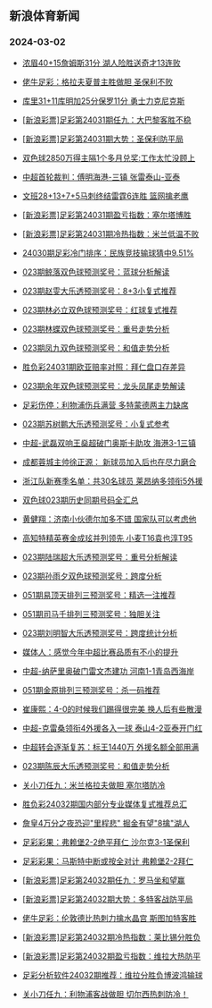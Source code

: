 ## 新浪体育新闻 
### 2024-03-02

+ [浓眉40+15詹姆斯31分 湖人险胜送奇才13连败](https://sports.sina.com.cn/basketball/nba/2024-03-01/doc-inakuyai0422528.shtml)

+ [佬牛足彩：格拉夫夏普主胜做胆 圣保利不败](https://sports.sina.com.cn/l/2024-03-01/doc-inakupnu4591188.shtml)

+ [库里31+11库明加25分保罗11分 勇士力克尼克斯](https://sports.sina.com.cn/basketball/nba/2024-03-01/doc-inakutus8615713.shtml)

+ [[新浪彩票]足彩第24031期任九：大巴黎客胜不稳](https://sports.sina.com.cn/l/2024-03-01/doc-inakuieu7909239.shtml)

+ [[新浪彩票]足彩第24031期大势：圣保利防平局](https://sports.sina.com.cn/l/2024-03-01/doc-inakuier0691776.shtml)

+ [双色球2850万得主隔1个多月兑奖:工作太忙没顾上](https://sports.sina.com.cn/l/2024-03-01/doc-inakszmn9416396.shtml)

+ [中超首轮裁判：傅明海港-三镇 张雷泰山-亚泰](https://sports.sina.com.cn/china/2024-03-01/doc-inakutus4488608.shtml)

+ [文班28+13+7+5马刺终结雷霆6连胜 篮网擒老鹰](https://sports.sina.com.cn/basketball/nba/2024-03-01/doc-inakutus8634653.shtml)

+ [[新浪彩票]足彩第24031期盈亏指数：塞尔塔博胜](https://sports.sina.com.cn/l/2024-03-01/doc-inakuieu7910814.shtml)

+ [[新浪彩票]足彩第24031期冷热指数：米兰低温不败](https://sports.sina.com.cn/l/2024-03-01/doc-inakuieu7909770.shtml)

+ [24030期足彩冷门排序：民族竞技输球猜中9.51%](https://sports.sina.com.cn/l/2024-03-01/doc-inakutus4496178.shtml)

+ [023期鲸落双色球预测奖号：蓝球分析解读](https://sports.sina.com.cn/l/2024-03-01/doc-inakutus8640648.shtml)

+ [023期赵雯大乐透预测奖号：8+3小复式推荐](https://sports.sina.com.cn/l/2024-03-01/doc-inakuyaq4397660.shtml)

+ [023期林必立双色球预测奖号：红球复式推荐](https://sports.sina.com.cn/l/2024-03-01/doc-inakuyai0408348.shtml)

+ [023期林蝶双色球预测奖号：重号走势分析](https://sports.sina.com.cn/l/2024-03-01/doc-inakuyai0408169.shtml)

+ [023期凤九双色球预测奖号：和值走势分析](https://sports.sina.com.cn/l/2024-03-01/doc-inakutuq7738094.shtml)

+ [胜负彩24031期欧亚赔率对照：拜仁盘口存差异](https://sports.sina.com.cn/l/2024-03-01/doc-inakutus8624490.shtml)

+ [023期余年双色球预测奖号：龙头凤尾走势解读](https://sports.sina.com.cn/l/2024-03-01/doc-inakutus8641353.shtml)

+ [足彩伤停：利物浦伤兵满营 多特蒙德两主力缺席](https://sports.sina.com.cn/l/2024-03-01/doc-inakvksk8343131.shtml)

+ [023期苏树鹏大乐透预测奖号：小复式参考](https://sports.sina.com.cn/l/2024-03-01/doc-inakuyaq4398059.shtml)

+ [中超-武磊双响王燊超破门奥斯卡助攻 海港3-1三镇](https://sports.sina.com.cn/china/j/2024-03-01/doc-inakvvhe8154462.shtml)

+ [成都蓉城主帅徐正源： 新球员加入后也在尽力磨合](https://sports.sina.com.cn/china/j/2024-03-01/doc-inakvqyh4128417.shtml)

+ [浙江队新赛季名单：共30名球员 莱昂纳多领衔5外援](https://sports.sina.com.cn/china/j/2024-03-01/doc-inakvqye7352662.shtml)

+ [双色球023期历史同期号码全汇总](https://sports.sina.com.cn/l/2024-03-01/doc-inakutuq7711964.shtml)

+ [黄健翔：济南小伙德尔加多不错 国家队可以考虑他](https://sports.sina.com.cn/china/j/2024-03-01/doc-inakvqye7364038.shtml)

+ [高知特精英赛金成玹并列领先 小麦T16袁也淳T95](https://sports.sina.com.cn/golf/pgatour/2024-03-01/doc-inakupnu8728867.shtml)

+ [023期陆瑞超大乐透预测奖号：重号分析解读](https://sports.sina.com.cn/l/2024-03-01/doc-inakuyaq8525672.shtml)

+ [023期孙雨夕双色球预测奖号：跨度分析](https://sports.sina.com.cn/l/2024-03-01/doc-inakutus8640823.shtml)

+ [051期易顶天排列三预测奖号：精选一注推荐](https://sports.sina.com.cn/l/2024-03-01/doc-inakuyai0440533.shtml)

+ [051期司马千排列三预测奖号：独胆关注](https://sports.sina.com.cn/l/2024-03-01/doc-inakuyai0439033.shtml)

+ [023期刘明智大乐透预测奖号：跨度统计分析](https://sports.sina.com.cn/l/2024-03-01/doc-inakuyaq8525975.shtml)

+ [媒体人：感觉今年中超比赛品质有不小的提升](https://sports.sina.com.cn/china/j/2024-03-01/doc-inakvqye7363643.shtml)

+ [中超-纳萨里奥破门雷文杰建功 河南1-1青岛西海岸](https://sports.sina.com.cn/china/j/2024-03-01/doc-inakvqyh8280781.shtml)

+ [051期金原排列三预测奖号：杀一码推荐](https://sports.sina.com.cn/l/2024-03-01/doc-inakuyaq4431144.shtml)

+ [崔康熙：4-0的时候我们踢得很完美 换人后有些散漫](https://sports.sina.com.cn/china/j/2024-03-01/doc-inakvqye7352145.shtml)

+ [中超-克雷桑领衔4外援各入一球 泰山4-2亚泰开门红](https://sports.sina.com.cn/china/j/2024-03-01/doc-inakvqyh8260351.shtml)

+ [中超转会逐渐复苏：标王1440万 外援名额全部用满](https://sports.sina.com.cn/china/2024-03-01/doc-inakupnu4600069.shtml)

+ [023期陈辰大乐透预测奖号：和值走势分析](https://sports.sina.com.cn/l/2024-03-01/doc-inakuyaq4397884.shtml)

+ [关小刀任九：米兰格拉夫做胆 塞尔塔防冷](https://sports.sina.com.cn/l/2024-03-01/doc-inakvekn8440815.shtml)

+ [胜负彩24032期国内部分专业媒体复式推荐总汇](https://sports.sina.com.cn/l/2024-03-01/doc-inakvekn4320671.shtml)

+ [詹皇4万分之夜恐迎"里程悲" 掘金有望"8擒"湖人](https://sports.sina.com.cn/l/2024-03-02/doc-inakvksk8342635.shtml)

+ [足彩彩果：弗赖堡2-2绝平拜仁 沙尔克3-1圣保利](https://sports.sina.com.cn/l/2024-03-02/doc-inakwsms6787607.shtml)

+ [足彩彩果：马斯特中断或按全对计 弗赖堡2-2拜仁](https://sports.sina.com.cn/l/2024-03-02/doc-inakwsms6787607.shtml)

+ [[新浪彩票]足彩第24032期任九：罗马坐和望赢](https://sports.sina.com.cn/l/2024-03-02/doc-inakwsmn9585974.shtml)

+ [[新浪彩票]足彩第24032期大势：多特客战防平局](https://sports.sina.com.cn/l/2024-03-02/doc-inakwsmu7697950.shtml)

+ [佬牛足彩：伦敦德比热刺力擒水晶宫 斯图加特客胜](https://sports.sina.com.cn/l/2024-03-02/doc-inakwwtq6692400.shtml)

+ [[新浪彩票]足彩第24032期冷热指数：莱比锡分胜负](https://sports.sina.com.cn/l/2024-03-02/doc-inakwsmu3567477.shtml)

+ [[新浪彩票]足彩第24032期盈亏指数：维拉大热防平](https://sports.sina.com.cn/l/2024-03-02/doc-inakwsms6789968.shtml)

+ [足彩分析软件24032期推荐：维拉分胜负博波鸿输球](https://sports.sina.com.cn/l/2024-03-02/doc-inakwsmu3570688.shtml)

+ [关小刀任九：利物浦客战做胆 切尔西热刺防冷！](https://sports.sina.com.cn/l/2024-03-02/doc-inakxiin3268219.shtml)

